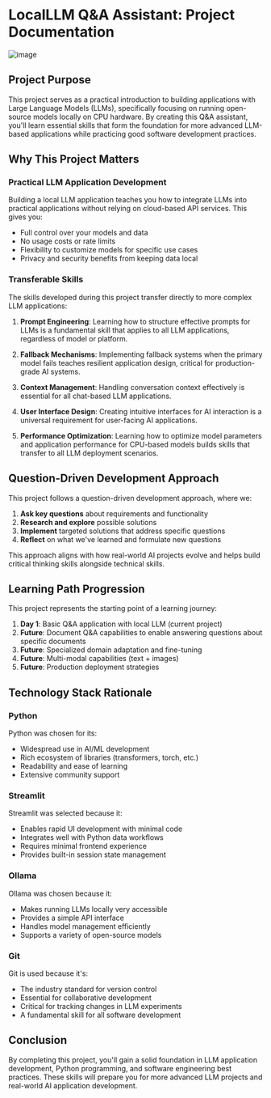 # LocalLLM Q&A Assistant: Project Documentation

![image](https://github.com/user-attachments/assets/59d6b3bc-dbd4-4f27-84f4-598d2b13307f)


## Project Purpose
This project serves as a practical introduction to building applications with Large Language Models (LLMs), specifically focusing on running open-source models locally on CPU hardware. By creating this Q&A assistant, you'll learn essential skills that form the foundation for more advanced LLM-based applications while practicing good software development practices.

## Why This Project Matters

### Practical LLM Application Development
Building a local LLM application teaches you how to integrate LLMs into practical applications without relying on cloud-based API services. This gives you:
- Full control over your models and data
- No usage costs or rate limits
- Flexibility to customize models for specific use cases
- Privacy and security benefits from keeping data local

### Transferable Skills
The skills developed during this project transfer directly to more complex LLM applications:

1. **Prompt Engineering**: Learning how to structure effective prompts for LLMs is a fundamental skill that applies to all LLM applications, regardless of model or platform.

2. **Fallback Mechanisms**: Implementing fallback systems when the primary model fails teaches resilient application design, critical for production-grade AI systems.

3. **Context Management**: Handling conversation context effectively is essential for all chat-based LLM applications.

4. **User Interface Design**: Creating intuitive interfaces for AI interaction is a universal requirement for user-facing AI applications.

5. **Performance Optimization**: Learning how to optimize model parameters and application performance for CPU-based models builds skills that transfer to all LLM deployment scenarios.

## Question-Driven Development Approach
This project follows a question-driven development approach, where we:

1. **Ask key questions** about requirements and functionality
2. **Research and explore** possible solutions
3. **Implement** targeted solutions that address specific questions
4. **Reflect** on what we've learned and formulate new questions

This approach aligns with how real-world AI projects evolve and helps build critical thinking skills alongside technical skills.

## Learning Path Progression
This project represents the starting point of a learning journey:

1. **Day 1**: Basic Q&A application with local LLM (current project)
2. **Future**: Document Q&A capabilities to enable answering questions about specific documents
3. **Future**: Specialized domain adaptation and fine-tuning
4. **Future**: Multi-modal capabilities (text + images)
5. **Future**: Production deployment strategies

## Technology Stack Rationale

### Python
Python was chosen for its:
- Widespread use in AI/ML development
- Rich ecosystem of libraries (transformers, torch, etc.)
- Readability and ease of learning
- Extensive community support

### Streamlit
Streamlit was selected because it:
- Enables rapid UI development with minimal code
- Integrates well with Python data workflows
- Requires minimal frontend experience
- Provides built-in session state management

### Ollama
Ollama was chosen because it:
- Makes running LLMs locally very accessible
- Provides a simple API interface
- Handles model management efficiently
- Supports a variety of open-source models

### Git
Git is used because it's:
- The industry standard for version control
- Essential for collaborative development
- Critical for tracking changes in LLM experiments
- A fundamental skill for all software development

## Conclusion
By completing this project, you'll gain a solid foundation in LLM application development, Python programming, and software engineering best practices. These skills will prepare you for more advanced LLM projects and real-world AI application development.

